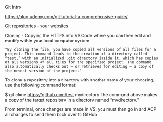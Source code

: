 Git Intro

https://blog.udemy.com/git-tutorial-a-comprehensive-guide/

Git repositories - your websites

Cloning - Copying the HTTPS into VS Code where you can then edit and modify within your local computer system

    "By cloning the file, you have copied all versions of all files for a project. This command leads to the creation of a directory called “test,” with an initialized .git directory inside it, which has copies of all versions of all files for the specified project. The command also automatically checks out — or retrieves for editing — a copy of the newest version of the project."

To clone a repository into a directory with another name of your choosing, use the following command format:

$ git clone https://github.com/test mydirectory
The command above makes a copy of the target repository in a directory named “mydirectory.”

From terminal, once changes are made in VS, you must then go in and ACP all changes to send them back over to GitHub